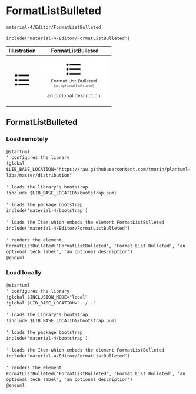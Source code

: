 # FormatListBulleted


```text
material-4/Editor/FormatListBulleted
```

```text
include('material-4/Editor/FormatListBulleted')
```



| Illustration | FormatListBulleted |
| :---: | :---: |
| ![illustration for Illustration](../../material-4/Editor/FormatListBulleted.png) | ![illustration for FormatListBulleted](../../material-4/Editor/FormatListBulleted.Local.png) |




## FormatListBulleted

### Load remotely
```plantuml
@startuml
' configures the library
!global $LIB_BASE_LOCATION="https://raw.githubusercontent.com/tmorin/plantuml-libs/master/distribution"

' loads the library's bootstrap
!include $LIB_BASE_LOCATION/bootstrap.puml

' loads the package bootstrap
include('material-4/bootstrap')

' loads the Item which embeds the element FormatListBulleted
include('material-4/Editor/FormatListBulleted')

' renders the element
FormatListBulleted('FormatListBulleted', 'Format List Bulleted', 'an optional tech label', 'an optional description')
@enduml
```

### Load locally
```plantuml
@startuml
' configures the library
!global $INCLUSION_MODE="local"
!global $LIB_BASE_LOCATION="../.."

' loads the library's bootstrap
!include $LIB_BASE_LOCATION/bootstrap.puml

' loads the package bootstrap
include('material-4/bootstrap')

' loads the Item which embeds the element FormatListBulleted
include('material-4/Editor/FormatListBulleted')

' renders the element
FormatListBulleted('FormatListBulleted', 'Format List Bulleted', 'an optional tech label', 'an optional description')
@enduml
```

